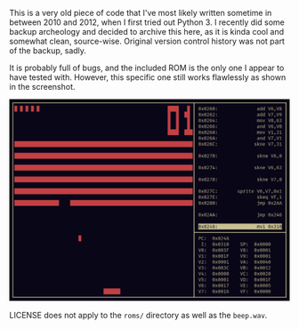 This is a very old piece of code that I've most likely written sometime in
between 2010 and 2012, when I first tried out Python 3. I recently did some
backup archeology and decided to archive this here, as it is kinda cool and
somewhat clean, source-wise. Original version control history was not part of
the backup, sadly.

It is probably full of bugs, and the included ROM is the only one I appear to
have tested with. However, this specific one still works flawlessly as shown in
the screenshot.

![Screenshot while playing Breakout](https://github.com/debugloop/chip8/blob/main/screen.png)

LICENSE does not apply to the `roms/` directory as well as the `beep.wav`.
